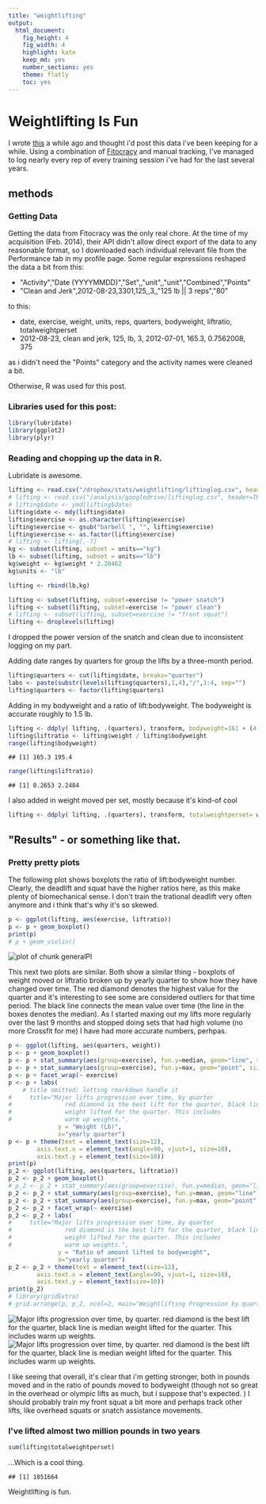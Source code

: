```yaml
---
title: "weightlifting"
output:
  html_document:
    fig_height: 4
    fig_width: 4
    highlight: kate
    keep_md: yes
    number_sections: yes
    theme: flatly
    toc: yes
---
```



# Weightlifting Is Fun

I wrote [this](http://aarongonzales.net/2014/08/blackboxfitness/) a while ago and thought i'd post this data i've been keeping for a while. Using a combination of [Fitocracy](http://www.fitocracy.com/profile/aaron_gonzales/) and manual tracking, I've managed to log nearly every rep of every training session i've had for the last several years. 

## methods
### Getting Data
Getting the data from Fitocracy was the only real chore. At the time of my acquisition (Feb. 2014), their API didn't allow direct export of the data to any reasonable format, so I downloaded each individual relevant file from the Performance tab in my profile page. Some regular expressions reshaped the data a bit from this:

* "Activity","Date (YYYYMMDD)","Set",,"unit",,"unit","Combined","Points"
* "Clean and Jerk",2012-08-23,3301,125,,3,,"125 lb || 3 reps","80"

to this:

* date, exercise, weight, units, reps, quarters, bodyweight, liftratio, totalweightperset
* 2012-08-23, clean and jerk, 125, lb, 3, 2012-07-01, 165.3, 0.7562008, 375

as i didn't need the "Points" category and the activity names were cleaned a bit. 

Otherwise, R was used for this post. 
### Libraries used for this post:

```r
library(lubridate)
library(ggplot2)
library(plyr)
```

### Reading and chopping up the data in R.

Lubridate is awesome. 

```r
lifting <- read.csv("/dropbox/stats/weightlifting/liftinglog.csv", header=TRUE)
# lifting <- read.csv("/analysis/googledrive/liftinglog.csv", header=TRUE)
# lifting$date <- ymd(lifting$date)
lifting$date <- mdy(lifting$date)
lifting$exercise <- as.character(lifting$exercise)
lifting$exercise <- gsub("barbell ", "", lifting$exercise)
lifting$exercise <- as.factor(lifting$exercise)
# lifting <- lifting[,-7]
kg <- subset(lifting, subset = units=="kg")
lb <- subset(lifting, subset = units=="lb")
kg$weight <- kg$weight * 2.20462
kg$units <- "lb"

lifting <- rbind(lb,kg)

lifting <- subset(lifting, subset=exercise != "power snatch") 
lifting <- subset(lifting, subset=exercise != "power clean") 
# lifting <- subset(lifting, subset=exercise != "front squat") 
lifting <- droplevels(lifting)
```
I dropped the power version of the snatch and clean due to inconsistent logging on my part.

Adding date ranges by quarters for group the lifts by a three-month period.

```r
lifting$quarters <- cut(lifting$date, breaks="quarter")
labs <- paste(substr(levels(lifting$quarters),1,4),"/",1:4, sep="")
lifting$quarters <- factor(lifting$quarters) 
```

Adding in my bodyweight and a ratio of lift:bodyweight. The bodyweight is accurate roughly to 1.5 lb. 

```r
lifting <- ddply( lifting, .(quarters), transform, bodyweight=161 + (4.3*as.numeric(quarters)))
lifting$liftratio <- lifting$weight / lifting$bodyweight
range(lifting$bodyweight)
```

```
## [1] 165.3 195.4
```

```r
range(lifting$liftratio)
```

```
## [1] 0.2653 2.2484
```


I also added in weight moved per set, mostly because it's kind-of cool

```r
lifting <- ddply( lifting, .(quarters), transform, totalweightperset= weight*reps)
```


## "Results" - or something like that.
### Pretty pretty plots
The following plot shows boxplots the ratio of lift:bodyweight number. Clearly, the deadlift and squat have the higher ratios here, as this make plenty of biomechanical sense. I don't train the trational deadlift very often anymore and i think that's why it's so skewed.

```r
p <- ggplot(lifting, aes(exercise, liftratio))
p <- p + geom_boxplot()
print(p)
# p + geom_violin()
```

<img src="figure/minimal-generalPl.png" title="plot of chunk generalPl" alt="plot of chunk generalPl" style="display: block; margin: auto;" />


This next two plots are similar. Both show a similar thing - boxplots of 
weight moved or liftratio broken up by yearly quarter to show how they 
have changed over time. The red diamond denotes the highest value for the 
quarter and it's interesting to see some are considered outliers for that time period. 
The black line connects the mean value over time (the line in the boxes denotes the median). 
As I started maxing out my lifts more regularly over the last 9 months and stopped 
doing sets that had high volume (no more Crossfit for me) I have had more accurate numbers, perhpas.  


```r
p <- ggplot(lifting, aes(quarters, weight))
p <- p + geom_boxplot()
p <- p + stat_summary(aes(group=exercise), fun.y=median, geom="line", size=1.5)
p <- p + stat_summary(aes(group=exercise), fun.y=max, geom="point", size=2, shape=23, fill="red")
p <- p + facet_wrap(~ exercise)
p <- p + labs(
    # title omitted; letting rmarkdown handle it
#     title="Major lifts progression over time, by quarter  
#               red diamond is the best lift for the quarter, black line is median
#               weight lifted for the quarter. This includes
#               warm up weights.", 
              y = "Weight (Lb)", 
              x="yearly quarter")
p <- p + theme(text = element_text(size=12),
        axis.text.x = element_text(angle=90, vjust=1, size=10),
        axis.text.y = element_text(size=10))
print(p)
p_2 <- ggplot(lifting, aes(quarters, liftratio))
p_2 <- p_2 + geom_boxplot()
# p_2 <- p_2 + stat_summary(aes(group=exercise), fun.y=median, geom="line", size=2)
p_2 <- p_2 + stat_summary(aes(group=exercise), fun.y=mean, geom="line", size=1.5)
p_2 <- p_2 + stat_summary(aes(group=exercise), fun.y=max, geom="point", size=2, shape=23, fill="red")
p_2 <- p_2 + facet_wrap(~ exercise)
p_2 <- p_2 + labs(
#     title="Major lifts progression over time, by quarter  
#               red diamond is the best lift for the quarter, black line is median
#               weight lifted for the quarter. This includes
#               warm up weights.", 
              y = "Ratio of amount lifted to bodyweight", 
              x="yearly quarter")
p_2 <- p_2 + theme(text = element_text(size=12),
        axis.text.x = element_text(angle=90, vjust=1, size=10),
        axis.text.y = element_text(size=10))
print(p_2)
# library(gridExtra)
# grid.arrange(p, p_2, ncol=2, main="Weightlifting Progression by quarters")
```

<img src="figure/minimal-timeplots1.png" title="Major lifts progression over time, by quarter. red diamond is the best lift for the quarter, black line is median weight lifted for the quarter. This includes warm up weights." alt="Major lifts progression over time, by quarter. red diamond is the best lift for the quarter, black line is median weight lifted for the quarter. This includes warm up weights." style="display: block; margin: auto;" /><img src="figure/minimal-timeplots2.png" title="Major lifts progression over time, by quarter. red diamond is the best lift for the quarter, black line is median weight lifted for the quarter. This includes warm up weights." alt="Major lifts progression over time, by quarter. red diamond is the best lift for the quarter, black line is median weight lifted for the quarter. This includes warm up weights." style="display: block; margin: auto;" />

I like seeing that overall, it's clear that i'm getting stronger, both in pounds moved and in the ratio of pounds moved to bodyweight (though not so great in the overhead or olympic lifts as much, but i suppose that's expected. ) I should probably train my front squat a bit more and perhaps track other lifts, like overhead squats or snatch assistance movements. 

### I've lifted almost two million pounds in two years

```r
sum(lifting$totalweightperset)
```
...Which is a cool thing.

```
## [1] 1851664
```

Weightlifting is fun. 
